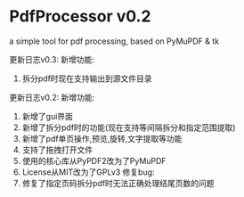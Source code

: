 # PdfProcessor v0.2
a simple tool for pdf processing, based on PyMuPDF & tk

更新日志v0.3:
新增功能:
1. 拆分pdf时现在支持输出到源文件目录


更新日志v0.2:
新增功能:
1. 新增了gui界面
2. 新增了拆分pdf时的功能(现在支持等间隔拆分和指定范围提取)
3. 新增了pdf单页操作,预览,旋转,文字提取等功能
4. 支持了拖拽打开文件
5. 使用的核心库从PyPDF2改为了PyMuPDF
6. License从MIT改为了GPLv3
修复bug:
1. 修复了指定页码拆分pdf时无法正确处理结尾页数的问题